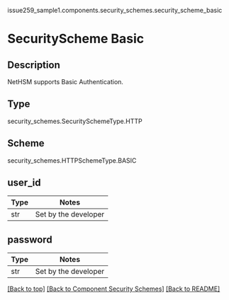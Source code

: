 issue259_sample1.components.security_schemes.security_scheme_basic
# SecurityScheme Basic

## Description
NetHSM supports Basic Authentication.


## Type
security_schemes.SecuritySchemeType.HTTP

## Scheme
security_schemes.HTTPSchemeType.BASIC

## user_id
Type | Notes
---- | ------
str  | Set by the developer

## password
Type | Notes
---- | ------
str  | Set by the developer

[[Back to top]](#top) [[Back to Component Security Schemes]](../../../README.md#Component-SecuritySchemes) [[Back to README]](../../../README.md)

